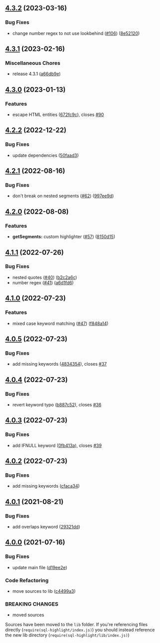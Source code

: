 ## [4.3.2](https://github.com/scriptcoded/sql-highlight/compare/v4.3.1...v4.3.2) (2023-03-16)

### Bug Fixes

* change number regex to not use lookbehind ([#106](https://github.com/scriptcoded/sql-highlight/issues/106)) ([8e52120](https://github.com/scriptcoded/sql-highlight/commit/8e52120ba976ef64e3d5dd5bb8ba0c800e30a989))

## [4.3.1](https://github.com/scriptcoded/sql-highlight/compare/v4.3.0...v4.3.1) (2023-02-16)


### Miscellaneous Chores

* release 4.3.1 ([a66db9e](https://github.com/scriptcoded/sql-highlight/commit/a66db9e149f770cbf14b003de201465c8a0e8adf))

## [4.3.0](https://github.com/scriptcoded/sql-highlight/compare/v4.2.2...v4.3.0) (2023-01-13)


### Features

* escape HTML entities ([672fc9c](https://github.com/scriptcoded/sql-highlight/commit/672fc9cd8d4bd1595b403fbca70eca9a3e2020ef)), closes [#90](https://github.com/scriptcoded/sql-highlight/issues/90)

## [4.2.2](https://github.com/scriptcoded/sql-highlight/compare/v4.2.1...v4.2.2) (2022-12-22)


### Bug Fixes

* update dependencies ([50faad3](https://github.com/scriptcoded/sql-highlight/commit/50faad3256b94e75d696cd09a539dd7dc1c665a8))

## [4.2.1](https://github.com/scriptcoded/sql-highlight/compare/v4.2.0...v4.2.1) (2022-08-16)


### Bug Fixes

* don't break on nested segments ([#62](https://github.com/scriptcoded/sql-highlight/issues/62)) ([997ee9d](https://github.com/scriptcoded/sql-highlight/commit/997ee9deb9d25f48ce2b20c78c13ea22798fe8c4))

## [4.2.0](https://github.com/scriptcoded/sql-highlight/compare/v4.1.1...v4.2.0) (2022-08-08)


### Features

* **getSegments:** custom highlighter ([#57](https://github.com/scriptcoded/sql-highlight/issues/57)) ([8150d15](https://github.com/scriptcoded/sql-highlight/commit/8150d158d524e9b4999a8da04b2623cca38132ff))

## [4.1.1](https://github.com/scriptcoded/sql-highlight/compare/v4.1.0...v4.1.1) (2022-07-26)


### Bug Fixes

* nested quotes ([#40](https://github.com/scriptcoded/sql-highlight/issues/40)) ([b2c2a6c](https://github.com/scriptcoded/sql-highlight/commit/b2c2a6c4b1bf3370b3dd0da6af36838e4e08e644))
* number regex ([#41](https://github.com/scriptcoded/sql-highlight/issues/41)) ([a6d1fd6](https://github.com/scriptcoded/sql-highlight/commit/a6d1fd640e115583d9e69d82ef1fb429f5b3da1b))

## [4.1.0](https://github.com/scriptcoded/sql-highlight/compare/v4.0.5...v4.1.0) (2022-07-23)


### Features

* mixed case keyword matching ([#47](https://github.com/scriptcoded/sql-highlight/issues/47)) ([f848a14](https://github.com/scriptcoded/sql-highlight/commit/f848a140d43df140e77e003a0c6914b61560e708))

## [4.0.5](https://github.com/scriptcoded/sql-highlight/compare/v4.0.4...v4.0.5) (2022-07-23)


### Bug Fixes

* add missing keywords ([4834354](https://github.com/scriptcoded/sql-highlight/commit/483435477653dcc355f79d6bc24401d5151fa0c0)), closes [#37](https://github.com/scriptcoded/sql-highlight/issues/37)

## [4.0.4](https://github.com/scriptcoded/sql-highlight/compare/v4.0.3...v4.0.4) (2022-07-23)


### Bug Fixes

* revert keyword typo ([b887c52](https://github.com/scriptcoded/sql-highlight/commit/b887c52cae1571ef71ef5ab79c0607d339b4391d)), closes [#36](https://github.com/scriptcoded/sql-highlight/issues/36)

## [4.0.3](https://github.com/scriptcoded/sql-highlight/compare/v4.0.2...v4.0.3) (2022-07-23)


### Bug Fixes

* add IFNULL keyword ([0fb413a](https://github.com/scriptcoded/sql-highlight/commit/0fb413a21547c9b033e66613dc15c53446ca5591)), closes [#39](https://github.com/scriptcoded/sql-highlight/issues/39)

## [4.0.2](https://github.com/scriptcoded/sql-highlight/compare/v4.0.1...v4.0.2) (2022-07-23)


### Bug Fixes

* add missing keywords ([cfaca34](https://github.com/scriptcoded/sql-highlight/commit/cfaca34d46bb894e6b4968dae8bfae84be391b22))

## [4.0.1](https://github.com/scriptcoded/sql-highlight/compare/v4.0.0...v4.0.1) (2021-08-21)


### Bug Fixes

* add overlaps keyword ([29321dd](https://github.com/scriptcoded/sql-highlight/commit/29321ddcb55fb9e9859c07887bc1d81567ba1181))

## [4.0.0](https://github.com/scriptcoded/sql-highlight/compare/v3.3.5...v4.0.0) (2021-07-16)


### Bug Fixes

* update main file ([d19ee2e](https://github.com/scriptcoded/sql-highlight/commit/d19ee2efa671740dad8bf0369c8ead84ed82373f))


### Code Refactoring

* move sources to lib ([c4499a3](https://github.com/scriptcoded/sql-highlight/commit/c4499a34f12ea3383a172a15ae9beefcc1c73edb))


### BREAKING CHANGES

* moved sources

Sources have been moved to the `lib` folder. If you're referencing files
directly (`require(sql-highlight/index.js)`) you should instead
reference the new lib directory (`require(sql-highlight/lib/index.js)`)
